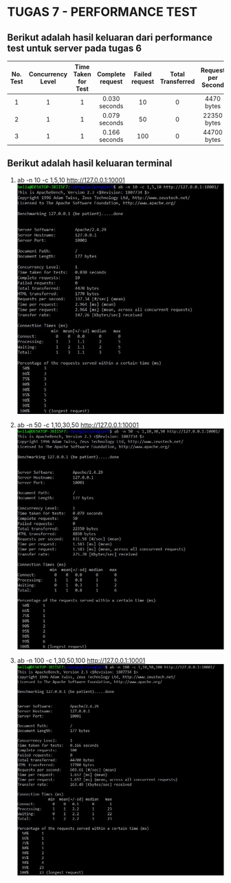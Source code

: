 # TUGAS 7 - PERFORMANCE TEST 

## Berikut adalah hasil keluaran dari performance test untuk server pada tugas 6 

| No. Test | Concurrency Level | Time Taken for Test | Complete request | Failed request | Total Transferred | Request per Second | Time per Request | Transfer Rate |
| :------: | :---------------: | :-----------------: | :--------------: | :------------: | :---------------: | :----------------: | :--------------: | :-----------: |
| 1 | 1 | 1 | 0.030 seconds | 10  | 0 | 4470 bytes  | 337.34 [#/sec] | 2.964 [ms] | 147.26 [Kbytes/sec] |
| 2 | 1 | 1 | 0.079 seconds | 50  | 0 | 22350 bytes | 631.58 [#/sec] | 1.583 [ms] | 275.70 [Kbytes/sec] |
| 3 | 1 | 1 | 0.166 seconds | 100 | 0 | 44700 bytes | 603.61 [#/sec] | 1.657 [ms] | 263.49 [Kbytes/sec] |

## Berikut adalah hasil keluaran terminal 
1. ab -n 10 -c 1,5,10 http://127.0.0.1:10001
![alt text](https://github.com/bellasih/PROGJAR_05111740000117/blob/master/Tugas7/screenshot/req%2010.JPG)

2. ab -n 50 -c 1,10,30,50 http://127.0.0.1:10001
![alt text](https://github.com/bellasih/PROGJAR_05111740000117/blob/master/Tugas7/screenshot/req%2050.JPG)

3. ab -n 100 -c 1,30,50,100 http://127.0.0.1:10001
![alt text](https://github.com/bellasih/PROGJAR_05111740000117/blob/master/Tugas7/screenshot/req%20100.JPG)


